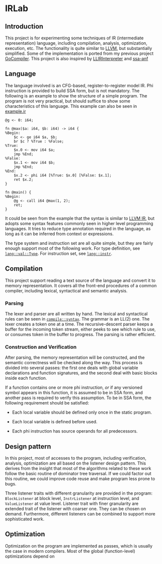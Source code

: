 # IRLab

## Introduction

This project is for experimenting some techniques of IR (intermediate representation) language, including compilation, analysis, optimization, execution, etc. The functionality is quite similar to [LLVM](https://www.llvm.org), but substantially simplified. Some of the implementation is ported from my previous project [GoCompiler](https://github.com/wzh99/GoCompiler). This project is also inspired by [LLIRInterpreter](https://github.com/abcdabcd987/LLIRInterpreter) and [ssa-anf](https://github.com/jacobstanley/ssa-anf)

## Language

The language involved is an CFG-based, register-to-register model IR. Phi instruction is provided to build SSA form, but is not mandatory. The following is an example to show the structure of a simple program. The program is not very practical, but should suffice to show some characteristics of this language. This example can also be seen in [example.ir](test/example.ir)

```assembly
@g <- 0: i64;

fn @max($a: i64, $b: i64) -> i64 {
%Begin:
    $c <- ge i64 $a, $b;
    br $c ? %True : %False;
%True:
    $x.0 <- mov i64 $a;
    jmp %End;
%False:
    $x.1 <- mov i64 $b;
    jmp %End;
%End:
    $x.2 <- phi i64 [%True: $x.0] [%False: $x.1];
    ret $x.2;
}

fn @main() {
%Begin:
    @g <- call i64 @max(1, 2);
    ret;
}
```

It could be seen from the example that the syntax is similar to [LLVM IR](https://www.llvm.org/docs/LangRef.html), but adopts some syntax features commonly seen in higher level programming languages. It tries to reduce type annotation required in the language, as long as it can be inferred from context or expressions.

The type system and instruction set are all quite simple, but they are fairly enough support most of the following work. For type definition, see [`lang::val::Type`](src/lang/val.rs). For instruction set, see [`lang::instr`](src/lang/instr.rs).

## Compilation

This project support reading a text source of the language and convert it to memory representation. It covers all the front-end procedures of a common compiler, including lexical, syntactical and semantic analysis.

### Parsing

The lexer and parser are all written by hand. The lexical and syntactical rules can be seen in [`compile::syntax`](src/compile/syntax.rs). The grammar is an LL(2) one. The lexer creates a token one at a time. The recursive-descent parser keeps a buffer for the incoming token stream, either peeks to see which rule to use, or consumes token in the buffer to progress. The parsing is rather efficient.

### Construction and Verification

After parsing, the memory representation will be constructed, and the semantic correctness will be checked along the way. This process is divided into several passes: the first one deals with global variable declarations and function signatures, and the second deal with basic blocks inside each function. 

If a function contains one or more phi instruction, *or* if any versioned symbol appears in this function, it is assumed to be in SSA form, and another pass is required to verify this assumption. To be in SSA form, the following requirement should be satisfied: 

* Each local variable should be defined only once in the static program.

* Each local variable is defined before used.

* Each phi instruction has source operands for all predecessors.

## Design pattern

In this project, most of accesses to the program, including verification, analysis, optimization are all based on the listener design pattern. This derives from the insight that most of the algorithms related to these work follow the basic routine of dominator tree traversal. If we could factor out this routine, we could improve code reuse and make program less prone to bugs.

 Three listener traits with different granularity are provided in the program: `BlockListener` at block level, `InstrListener` at instruction level, and `ValueListener` at value level. Listener trait with finer granularity are extended trait of the listener with coarser one. They can be chosen on demand. Furthermore, different listeners can be combined to support more sophisticated work. 

## Optimization

Optimization on the program are implemented as passes, which is usually the case in modern compilers. Most of the global (function-level) optimizations depend on 
